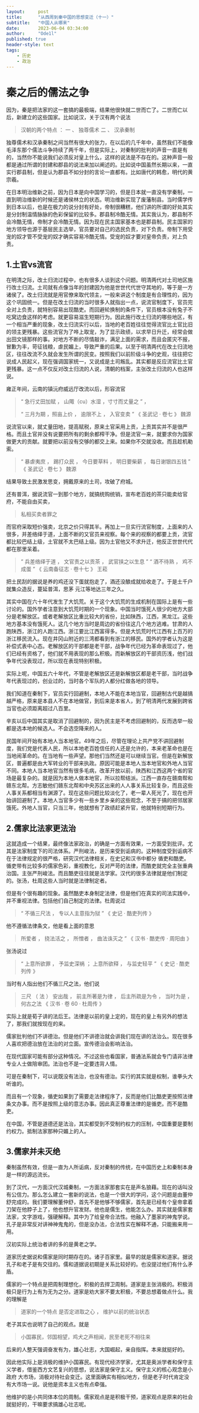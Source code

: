 ```yaml
---
layout:     post
title:      "从西周到秦中国的思想变迁（十一）"
subtitle:   "中国人从哪来"
date:       2023-06-04 03:34:00
author:     "Ode1l"
published: true
header-style: text
tags:
    - 历史
    - 政治
---
```


# 秦之后的儒法之争

因为，秦是把法家的这一套搞的最极端，结果他很快就二世而亡了。二世而亡以后，新建立的这些国家。比如说汉，关于汉有两个说法

>汉朝的两个特点 ：
>一 、 独尊儒术
>二 、 汉承秦制

独尊儒术和汉承秦制之间当然有很大的张力，在以后的几千年中，虽然我们不能像毛泽东那个儒法斗争持续了两千年，但是实际上，对秦制的批判的声音一直是有的，当然你不能说我们必须反对皇上什么，这样的说法是不存在的。这种声音一般都是通过所谓的封建和郡县的说法来加以阐述的。比如说中国虽然长期以来，一直实行郡县制，但是认为郡县不如分封的言论一直都有。比如唐代的韩愈，明代的黄宗羲。

在日本明治维新之前，因为日本是向中国学习的，但是日本就一直没有学秦制，一直到明治维新的时候还是诸侯林立的状态。明治维新实现了废藩制县。当时儒学传到日本以后，也是在极力的说分封有好处，帝制很糟糕，他们讲的所谓的好处其实是分封制温情脉脉的色彩保留的比较多。郡县制冷酷无情。其实我认为，郡县制不会冷酷无情，帝制才会冷酷无情。因为现在民主国家基本也是郡县制。民主国家的地方领导也源于基层民主选举，官员要对自己的选民负责，对下负责。帝制下用受宠的奴才管不受宠的奴才确实容易冷酷无情。受宠的奴才要对皇帝负责，对上负责。

## 1.土官vs流官

在明清之际，改土归流过程中，也有很多人谈到这个问题。明清两代对土司地区施行改土归流。土司就有点像当年的封建因为他是世世代代世守其地的，等于是一方诸侯了。改土归流就是用官僚来取代领主，一般来讲这个制度是有合理性的，因为这个巩固统一。但是在改土归流的当时很多人就指出一点，说流官制度下，官员完全对上负责，就特别容易出现酷吏。而回避轮换制的条件下，官员根本没有兔子不吃窝边食这样的考虑。就更容易滋生短期行为。因此施行改土归流的哪些地区，有一个相当严重的现象，改土归流实行以后，当地的老百姓往往觉得流官比土官比旧的领主更残暴。这些流官为了哗上取宠，为了显示政绩，以求早日升迁，经常会做出田文镜那样的事。对地方不断的尽情敲诈，满足上面的需求，而且会匿灾不报，冒歉为丰，苛征钱粮，虐民媚上，导致严重的后果。以至于明清两代在改土归流地区，往往改流不久就会发生所谓的民变。按照我们以前阶级斗争的史观，往往把它说成人民起义，现在强调国家统一，又说成是土司叛乱。其实都是反应流官比土官更残暴。这一点不仅反对改土归流的人说，清朝的档案，主张改土归流的人也这样说。

雍正年间，云南的镇沅府威远厅改流以后，形容流官

>“ 急行丈田加赋 ， 山陬（cu）水湿 ，寸寸而丈量之 ” ，
>
>“ 三月为期 ，照亩上价 ， 逾限不上 ， 入官变卖 ”
>《 圣武记 · 卷七 》 魏源

说流官以来，就丈量田地，提高赋税，原来土官采用上贡，上贡其实并不是很严格。而且土官并没有说要把所有的剩余都榨干净。但是流官一来，就要求你为国家做更大的贡献。就要把以前没有交够的都交上来。如果你不交就没收。而且趁机勒索。

>“ 暴虐夷庶 ， 踢打众民 ，
>今日要草料 ， 明日要柴薪 ，
>每日谢银四五钱 ”
>《 圣武记 · 卷七 》 魏源

结果导致土民激发思变，拥戴原来的土司，攻破了府城。

还有普洱，据说流官一到那个地方，就搞统购统销，宣布老百姓的茶只能卖给官府，不能自由买卖，

> 私相买卖者罪之

而官府采取短价强卖，北京之价只得其半。再加上一旦实行流官制度，上面来的人很多，并差络绎于道，上面不断的又官员来视察。每个来的视察的都要上贡，流官都比较巴结上级，土官就不太巴结上级。因为土官他又不求升迁，他反正世世代代都在那里呆着。

>” 兵差络绎于道 ，
>文官责之以贡茶 ， 武官挟之以生息 ”
>“ 酒不待熟 ， 鸡不成蛋 ”
>《 云南备征志 · 卷十七 》 王菘

把土民刮的据说是养的鸡还没下蛋就抱走了，酒还没酿成就给收走了。于是土千户就集众造反，蔓延普洱，思茅 元江等地达三年之久。

其实中国在六十年代发生了大饥荒。关于这个大饥荒的生成机制在国际上是有一些讨论的。国外学者注意到大饥荒时期的一个现象。中国当时饿死人很少的地方大部分是老解放区。或者老解放区比重比较大的省份，比如陕西，江西，黑龙江。这些地方基本没有饿死人。这几个地方当时是周边的省份往这几个地方逃难。甘肃的人跑陕西，浙江的人跑江西。浙江要比江西富得多。但是大饥荒时代江西有上百万的浙江移民流入。现在井冈山附近的三湾都看到有浙江的移民。国外的学者认为这是补偿式表中心态。老解放区的干部都是老干部，战争年代已经为革命表现过了，他们已经有资格了，他们就不用表现的那么积极。而新解放区的干部资历浅，他们战争年代没表现过，所以现在表现特别积极。

实际上呢，中国五六十年代，不管是老解放区还是新解放区都是老干部，当时战争年代表现过的，创业过的，当时各个军队的人都分红做各地的领导。

我们知道在秦制下，官员实行回避制，本地人不能在本地当官，回避制古代是越搞越严格，原来是本县人不在本地做官，到后来是本省人，到了明清两代发展到跨省当官也必须距离超过八百里。

辛亥以后中国其实是取消了回避制的，因为民主是不考虑回避制的，反而选举一般都是选本地的候选人。不会选空降来的人。

民国年间开始有本地人当本地官。49年之后，尽管在理论上共产党不讲回避制度，我们党是代表人民，所以本地老百姓信任的人还是允许的，本来老革命也是在当地闹革命的。在当地有一些声望。那他们当然还是可以继续当官。但是在新解放区，普遍都是由大军转业的干部来执政。原因可能是本地人当本地官和外地人当官不同。本地人当本地官当然有很多毛病，改革开放以前，陕西和江西这两个省的官场是最复杂的。就是因为本地人做本地官，所以拉帮结派。江西一直存在赣南帮和赣东北帮。方志敏他们赣东北帮和中央苏区出来的人人事关系比较复杂，而且这些人事关系都相当有渊源了。现在这些问题比较淡化了，老一辈人死光了，现在也开始讲回避制了。本地人当官多少有一些乡里乡亲的这些观念，不至于搞的把邻居家饿死。外地人当官，只当三年，他就想有了政绩赶紧升官，他就特别短期行为。

## 2.儒家比法家更法治

这就造成一个结果，最终像法家政治，的确是一方面有效果，一方面受到批评。尤其是法家制度下的司法体系。严刑峻法，是历来受到诟病的。这种制度受到诟病不在于法律规定的很严格，研究汉代法律相关，在史记和汉书中都分 循吏和酷吏。循吏带有比较多的儒家色彩，重视教化，反对严苛的法律，而酷吏就完全主张重典治国。主张严刑峻法。而且酷吏往往就是法学家。汉代的很多法律就是他们制定的。张汤，杜周这些人当时就是法律制定者。

但是有个很有趣的现象。虽然酷吏本身制定法律，但是他们在真实的司法实践中，并不重视法律。包括他们自己制定的法律。杜周说过

>“ 不循三尺法 ， 专以人主意指为狱 ”
>《 史记 · 酷吏列传 》

他不遵循法律条文，他是看上面的意思

>所爱者 ， 挠法活之 ，
>所憎者 ， 曲法诛灭之 ”
>《 汉书 · 酷吏传 · 周阳由 》

张汤说过

>“ 上意所欲罪 ， 予监史深祸 ；
>上意所欲释 ， 与监史轻平 ”
>《 史记 · 酷吏列传 》

当时有人指出他们不循三尺之法，他们说

>三尺 （ 法 ） 安出哉 ， 前主所著是为律 ，
>后主所疏是为令 ， 当时为是 ， 何古之法
>《 汉书 · 卷 60 · 杜周传 》

实际上就是荀子讲的法后王。法律是以前的皇上定的，现在的皇上有另外的想法了，那我们就按现在的来。

儒家批判他们不讲德治。但是他们不讲德治就会讲我们现在讲的法治么。现在很多人喜欢把德治放在法治的对立面。宣传德治会影响法治。

在现代国家可能有部分这种情况。不过这些也看国家，普通法系就会专门请非法律专业人士做陪审团。法治也不是一定要违背人情。

可是在秦制下，可以说既没有法治，也没有德治。实行的其实就是权制，谁拳头大听谁的。

而且有一个现象，循吏如果到了需要走法律程序了，反而是他们比酷吏更按照法律条文办事。而不是按照上级的意志办事。因此真正尊重法律的是循吏。而不是酷吏。

在中国，不管是道德还是法治，其实都受到不受制约权力的压制，中国重要是要制约权力。抵制法家那种只媚上的人。

## 3.儒家并未灭绝

秦制虽然有效，但是一直为人所诟病，反对秦制的传统，在中国历史上和秦制本身是一样的源远流长。

到了汉代，一方面汉代汉城秦制，一方面法家那套实在是声名狼藉。现在的话叫没有公信力。那么怎么建立一套新的说法，也是一个很大的学问，这个问题是由董仲舒完成的。我们要理解董仲舒，首先不是他够不够儒家，首先是已经有个皇帝拿着刀架在他脖子上了，他也想升官发财。他也是儒生，他能怎么办。其实就是儒家套法家，文字游戏，强硬解释。其中为了给皇帝合法性。他融入了墨家的神鬼学说。孔子是非常反对讲神神鬼鬼的，但是没办法，合法性实在解释不通，只能搬来用一用。

汉初实际上统治者讲的多的是黄老之学。

道家历史据说和儒家是同时期存在的。诸子百家里。最早的就是儒家和道家。据说孔子和老子是有交往的。儒和道据说初期是关系比较好的。也没提过他们有什么矛盾。

儒家的一个特点是把周制理想化，积极的去捍卫周制。道家是主张消极的。积极消极只是行为上有为无为之分。道家是劝大家不要太积极，不要总想着做点什么。我的理解是

>道家的一个特点
>是否定进取之心 ， 维护以前的统治状态

老子其实也说明了自己的观点。就是

> 小国寡民，邻国相望，鸡犬之声相闻，民至老死不相往来

后来的人整天强调奋发有为，雄心壮志，大国崛起，亲自指挥。本来就挺好的。

因此他实际上是消极的维护小国寡民。有现代经济学家，尤其是奥派学者和保守主义学者，借鉴西方文艺复兴的思想，说法家是保守主义。保守主义的核心观念是小政府 大市场，消极对待社会变迁。这里面确实有相似地方，但是老子时代肯定没有大市场一说。说他是资本主义也有点牵强。

他维护的是小共同体本位的周制。儒家观点是是积极干预，道家观点是原来的社会就挺好的，干嘛要求搞雄心壮志呢。